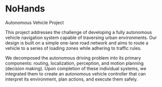 # NoHands
Autonomous Vehicle Project


This project addresses the challenge of developing a fully autonomous vehicle navigation system capable of traversing urban environments. Our design is built on a simple one-lane road network and aims to route a vehicle to a series of loading zones while adhering to traffic rules. 
     
We decomposed the autonomous driving problem into its primary components: routing, localization, perception, and motion planning (decision making). Upon completion of these individual systems, we integrated them to create an autonomous vehicle controller that can interpret its environment, plan actions, and execute them safely. 



